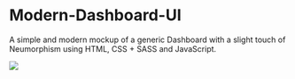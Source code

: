# Modern-Dashboard-UI

A simple and modern mockup of a generic Dashboard with a slight touch of Neumorphism using HTML, CSS + SASS and JavaScript.

![](https://github.com/skorpionHyphenS/Modern-Dashboard-UI/blob/main/dist/project_resources/dashboardCompleted.png)
